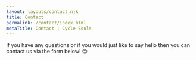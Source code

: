 ```yaml
---
layout: layouts/contact.njk
title: Contact
permalink: /contact/index.html
metaTitle: Contact | Cycle Souls
---
```

If you have any questions or if you would just like to say hello then you can contact us via the form below!  😊